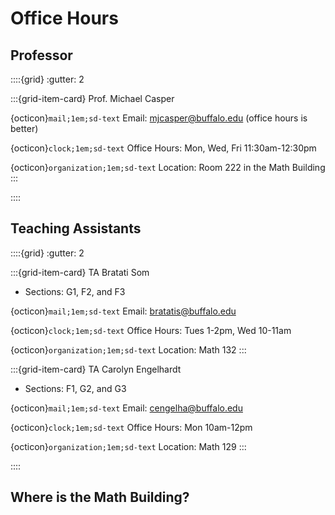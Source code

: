 Office Hours
============================


## Professor

::::{grid}
:gutter: 2

:::{grid-item-card} Prof. Michael Casper

{octicon}`mail;1em;sd-text` Email: mjcasper@buffalo.edu (office hours is better)


{octicon}`clock;1em;sd-text` Office Hours: Mon, Wed, Fri 11:30am-12:30pm


{octicon}`organization;1em;sd-text` Location: Room 222 in the Math Building
:::


::::


## Teaching Assistants


::::{grid}
:gutter: 2

:::{grid-item-card} TA Bratati Som

- Sections: G1, F2, and F3

{octicon}`mail;1em;sd-text` Email: bratatis@buffalo.edu

{octicon}`clock;1em;sd-text` Office Hours:  Tues 1-2pm, Wed 10-11am


{octicon}`organization;1em;sd-text` Location: Math 132
:::


:::{grid-item-card} TA Carolyn Engelhardt

- Sections: F1, G2, and G3

{octicon}`mail;1em;sd-text` Email: cengelha@buffalo.edu

{octicon}`clock;1em;sd-text` Office Hours:  Mon 10am-12pm

{octicon}`organization;1em;sd-text` Location: Math 129
:::


::::




## Where is the Math Building?

```{include} ../info-components/start/math-building.md
```
